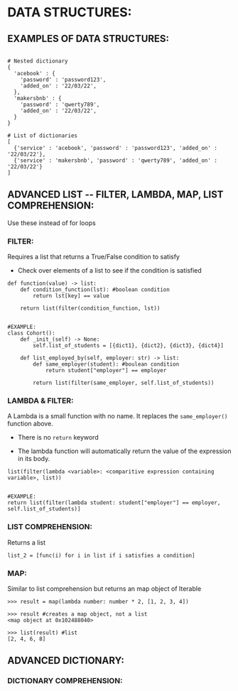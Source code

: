 # DATA STRUCTURES:

## EXAMPLES OF DATA STRUCTURES:

```shell

# Nested dictionary
{
  'acebook' : {
    'password' : 'password123',
    'added_on' : '22/03/22',
  },
  'makersbnb' : {
    'password' : 'qwerty789',
    'added_on' : '22/03/22',
  }
}

# List of dictionaries
[
  {'service' : 'acebook', 'password' : 'password123', 'added_on' : '22/03/22'},
  {'service' : 'makersbnb', 'password' : 'qwerty789', 'added_on' : '22/03/22'}
]
```


## ADVANCED LIST -- FILTER, LAMBDA, MAP, LIST COMPREHENSION:
Use these instead of for loops

### FILTER:

Requires a list that returns a True/False condition to satisfy

* Check over elements of a list to see if the condition is satisfied


``` shell
def function(value) -> list:
    def condition_function(lst): #boolean condition
        return lst[key] == value
    
    return list(filter(condition_function, lst))


#EXAMPLE:
class Cohort():
    def _init_(self) -> None:
        self.list_of_students = [{dict1}, {dict2}, {dict3}, {dict4}]

    def list_employed_by(self, employer: str) -> list:
        def same_employer(student): #boulean condition
            return student["employer"] == employer

        return list(filter(same_employer, self.list_of_students))    

```

### LAMBDA & FILTER:
A Lambda is a small function with no name. It replaces the `same_employer()` function above.

* There is no `return` keyword

* The lambda function will automatically return the value of the expression in its body.

``` shell
list(filter(lambda <variable>: <comparitive expression containing variable>, list))


#EXAMPLE:
return list(filter(lambda student: student["employer"] == employer, self.list_of_students)]
```


### LIST COMPREHENSION:
Returns a list 

``` shell
list_2 = [func(i) for i in list if i satisfies a condition]
```

### MAP:
Similar to list comprehension but returns an map object of Iterable

``` shell
>>> result = map(lambda number: number * 2, [1, 2, 3, 4])

>>> result #creates a map object, not a list
<map object at 0x102488040>

>>> list(result) #list
[2, 4, 6, 8]

```

## ADVANCED DICTIONARY:

### DICTIONARY COMPREHENSION:

